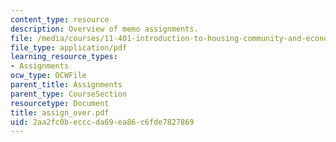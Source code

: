 ```yaml
---
content_type: resource
description: Overview of memo assignments.
file: /media/courses/11-401-introduction-to-housing-community-and-economic-development-fall-2003/2aa2fc0becccda69ea86c6fde7827869_assign_over.pdf
file_type: application/pdf
learning_resource_types:
- Assignments
ocw_type: OCWFile
parent_title: Assignments
parent_type: CourseSection
resourcetype: Document
title: assign_over.pdf
uid: 2aa2fc0b-eccc-da69-ea86-c6fde7827869
---
```

